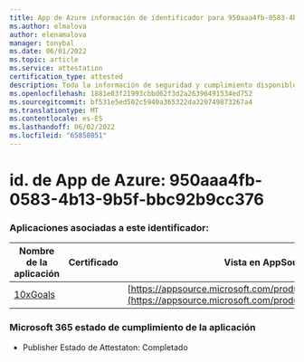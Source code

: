```yaml
---
title: App de Azure información de identificador para 950aaa4fb-0583-4b13-9b5f-bbc92b9cc376
ms.author: elmalova
author: elenamalova
manager: tonybal
ms.date: 06/01/2022
ms.topic: article
ms.service: attestation
certification_type: attested
description: Toda la información de seguridad y cumplimiento disponible para 950aa4fb-0583-4b13-9b5f-bbc92b9cc376.
ms.openlocfilehash: 1881e03f21993cbbd62f3d2a26396491534ed752
ms.sourcegitcommit: bf531e5ed502c5940a365322da320749873267a4
ms.translationtype: MT
ms.contentlocale: es-ES
ms.lasthandoff: 06/02/2022
ms.locfileid: "65850851"
---
```

# <a name="azure-app-id-950aa4fb-0583-4b13-9b5f-bbc92b9cc376"></a>id. de App de Azure: 950aaa4fb-0583-4b13-9b5f-bbc92b9cc376


### <a name="apps-associated-with-this-id"></a>Aplicaciones asociadas a este identificador:
| **Nombre de la aplicación** | **Certificado** | **Vista en AppSource** |
|--------------|---------------|-----------------------|
| [10xGoals](../forward/WA200003122.md) |  | [https://appsource.microsoft.com/product/office/WA200003122](https://appsource.microsoft.com/product/office/WA200003122) |

### <a name="microsoft-365-app-compliance-status"></a>Microsoft 365 estado de cumplimiento de la aplicación
- Publisher Estado de Attestaton: Completado
